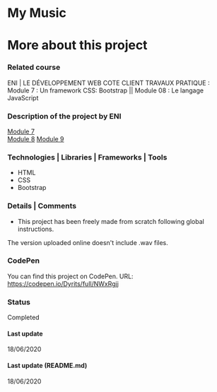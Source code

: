 # My Music

# More about this project

### Related course
ENI | LE DÉVELOPPEMENT WEB COTE CLIENT 
TRAVAUX PRATIQUE : Module 7 : Un framework CSS: Bootstrap || Module 08 : Le langage JavaScript

### Description of the project by ENI
[Module 7](https://github.com/Dyrits/MY-MUSIC/blob/jQuery/Module%2007%20-%20Enonc%C3%A9%20TP%20-%20Application%20My%20Music.pdf)  
[Module 8](https://github.com/Dyrits/MY-MUSIC/blob/jQuery/Module%2008%20-%20Enonc%C3%A9%20TP%2002%20-%20Fonctionnalit%C3%A9s%20JavaScript%20sur%20My%20Music.pdf)
[Module 9](https://github.com/Dyrits/MY-MUSIC/blob/jQuery/Module%2009%20-%20Enonc%C3%A9%20TP%20-%20Fonctionnalit%C3%A9s%20jQuery%20sur%20l'application%20My%20Music.pdf)

### Technologies | Libraries | Frameworks | Tools  
- HTML
- CSS
- Bootstrap

### Details | Comments
- This project has been freely made from scratch following global instructions.  

The version uploaded online doesn't include .wav files.

### CodePen
You can find this project on CodePen.
URL: https://codepen.io/Dyrits/full/NWxRgjj

### Status
Completed

#### Last update
18/06/2020

#### Last update (README.md)
18/06/2020